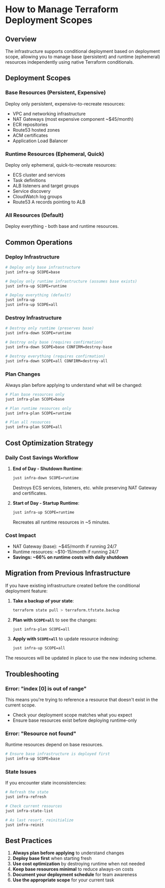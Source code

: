 <!--
Purpose: User guide for managing Terraform deployment scopes in infrastructure operations
Scope: Practical usage instructions and operational procedures for deployment scopes
Overview: Step-by-step guide for using the conditional deployment system to manage base and runtime
    infrastructure resources. Covers common operations, cost optimization workflows, troubleshooting,
    and best practices for daily infrastructure management with different deployment scopes.
Dependencies: Requires configured Terraform environment and access to just targets
Exports: Operational procedures and commands for infrastructure deployment management
Interfaces: Used by developers and operators managing infrastructure deployments
Implementation: Production-ready deployment workflows using SCOPE parameter
-->

# How to Manage Terraform Deployment Scopes

## Overview
The infrastructure supports conditional deployment based on deployment scope, allowing you to manage base (persistent) and runtime (ephemeral) resources independently using native Terraform conditionals.

## Deployment Scopes

### Base Resources (Persistent, Expensive)
Deploy only persistent, expensive-to-recreate resources:
- VPC and networking infrastructure
- NAT Gateways (most expensive component ~$45/month)
- ECR repositories
- Route53 hosted zones
- ACM certificates
- Application Load Balancer

### Runtime Resources (Ephemeral, Quick)
Deploy only ephemeral, quick-to-recreate resources:
- ECS cluster and services
- Task definitions
- ALB listeners and target groups
- Service discovery
- CloudWatch log groups
- Route53 A records pointing to ALB

### All Resources (Default)
Deploy everything - both base and runtime resources.

## Common Operations

### Deploy Infrastructure

```bash
# Deploy only base infrastructure
just infra-up SCOPE=base

# Deploy only runtime infrastructure (assumes base exists)
just infra-up SCOPE=runtime

# Deploy everything (default)
just infra-up
just infra-up SCOPE=all
```

### Destroy Infrastructure

```bash
# Destroy only runtime (preserves base)
just infra-down SCOPE=runtime

# Destroy only base (requires confirmation)
just infra-down SCOPE=base CONFIRM=destroy-base

# Destroy everything (requires confirmation)
just infra-down SCOPE=all CONFIRM=destroy-all
```

### Plan Changes

Always plan before applying to understand what will be changed:

```bash
# Plan base resources only
just infra-plan SCOPE=base

# Plan runtime resources only
just infra-plan SCOPE=runtime

# Plan all resources
just infra-plan SCOPE=all
```

## Cost Optimization Strategy

### Daily Cost Savings Workflow

1. **End of Day - Shutdown Runtime**:
   ```bash
   just infra-down SCOPE=runtime
   ```
   Destroys ECS services, listeners, etc. while preserving NAT Gateway and certificates.

2. **Start of Day - Startup Runtime**:
   ```bash
   just infra-up SCOPE=runtime
   ```
   Recreates all runtime resources in ~5 minutes.

### Cost Impact
- NAT Gateway (base): ~$45/month if running 24/7
- Runtime resources: ~$10-15/month if running 24/7
- **Savings: ~66% on runtime costs with daily shutdown**

## Migration from Previous Infrastructure

If you have existing infrastructure created before the conditional deployment feature:

1. **Take a backup of your state**:
   ```bash
   terraform state pull > terraform.tfstate.backup
   ```

2. **Plan with `SCOPE=all`** to see the changes:
   ```bash
   just infra-plan SCOPE=all
   ```

3. **Apply with `SCOPE=all`** to update resource indexing:
   ```bash
   just infra-up SCOPE=all
   ```

The resources will be updated in place to use the new indexing scheme.

## Troubleshooting

### Error: "index [0] is out of range"
This means you're trying to reference a resource that doesn't exist in the current scope.
- Check your deployment scope matches what you expect
- Ensure base resources exist before deploying runtime-only

### Error: "Resource not found"
Runtime resources depend on base resources.
```bash
# Ensure base infrastructure is deployed first
just infra-up SCOPE=base
```

### State Issues
If you encounter state inconsistencies:
```bash
# Refresh the state
just infra-refresh

# Check current resources
just infra-state-list

# As last resort, reinitialize
just infra-reinit
```

## Best Practices

1. **Always plan before applying** to understand changes
2. **Deploy base first** when starting fresh
3. **Use cost optimization** by destroying runtime when not needed
4. **Keep base resources minimal** to reduce always-on costs
5. **Document your deployment schedule** for team awareness
6. **Use the appropriate scope** for your current task
